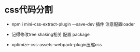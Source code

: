 # css代码分割
-  npm i mini-css-extract-plugin --save-dev 插件 注意配置loader

- 记得修改tree shaking相关 配置 package

- optimize-css-assets-webpack-plugin压缩css